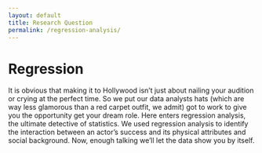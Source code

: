 ```yaml
---
layout: default
title: Research Question
permalink: /regression-analysis/
---
```


# Regression

It is obvious that making it to Hollywood isn’t just about nailing your audition or crying at the perfect time. So we put our data analysts hats (which are way less glamorous than a red carpet outfit, we admit) got to work to give you the opportunity get your dream role. 
Here enters regression analysis, the ultimate detective of statistics. We used regression analysis to identify the interaction between an actor’s success and its physical attributes and social background. Now, enough talking we’ll let the data show you by itself.
